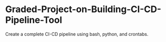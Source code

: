 # Graded-Project-on-Building-CI-CD-Pipeline-Tool
Create a complete CI-CD pipeline using bash, python, and crontabs.
